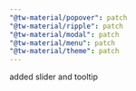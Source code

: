 ```yaml
---
"@tw-material/popover": patch
"@tw-material/ripple": patch
"@tw-material/modal": patch
"@tw-material/menu": patch
"@tw-material/theme": patch
---
```


added slider and tooltip
